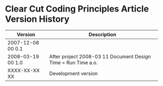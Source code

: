 ﻿Clear Cut Coding Principles Article Version History
===================================================

| Version            | Description                                                     |
|--------------------|-----------------------------------------------------------------|
| 2007-12-08 00  0.1 |                                                                 |
| 2008-03-19 00  1.0 | After project  2008-03 11  Document Design Time = Run Time a.o. |
| XXXX-XX-XX XX      | Development version                                             |

